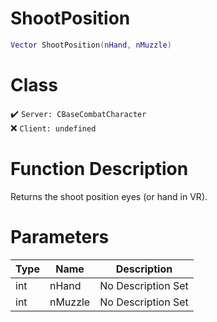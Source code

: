 # ShootPosition
```lua
Vector ShootPosition(nHand, nMuzzle)
```
# Class
✔️ `Server: CBaseCombatCharacter`  
❌ `Client: undefined`  

# Function Description
Returns the shoot position eyes (or hand in VR).
# Parameters
Type|Name|Description
--|--|--
int|nHand|No Description Set
int|nMuzzle|No Description Set
